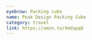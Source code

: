 ```yaml
---
eyebrow: Packing cube
name: Peak Design Packing Cube
category: travel
link: https://amzn.to/4mdapq8
---
```

